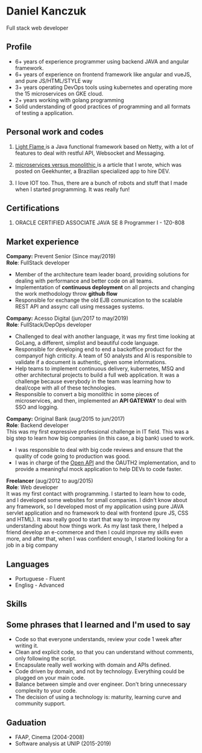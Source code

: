 # Daniel Kanczuk
Full stack web developer

## Profile

* 6+ years of experience programmer using backend JAVA and angular framework.
* 6+ years of experience on frontend framework like angular and vueJS, and pure JS/HTML/STYLE way
* 3+ years operating DevOps tools using kubernetes and operating more the 15 microservices on GKE cloud.
* 2+ years working with golang programming 
* Solid understanding of good practices of programming and all formats of testing a application.

## Personal work and codes

1. [ Light Flame ](https://github.com/light-flame) is a Java functional framework based on Netty, with a lot of features to deal with restful API, Websocket and Messaging. 

2. [ microservices versus monolithic ](https://blog.geekhunter.com.br/arquitetura-de-microsservicos-x-arquitetura-monolitica/) is a article that I wrote, which was posted on Geekhunter, a Brazilian specialized app to hire DEV.

3. I love IOT too. Thus, there are a bunch of robots and stuff that I made when I started programming. It was really fun!

## Certifications
1. ORACLE CERTIFIED ASSOCIATE JAVA SE 8 Programmer I - 1Z0-808

## Market experience

**Company:** Prevent Senior (Since may/2019)<br/>
**Role**: FullStack developer<br/>
* Member of the architecture team leader board, providing solutions for dealing with performance and better code on all teams. 
* Implementation of **continuous deployment** on all projects and changing the work methodology throw **github flow**
* Responsible for exchange the old EJB comunication to the scalable REST API and assync call using messages systems.


**Company:** Acesso Digital (jun/2017 to may/2019)<br/>
**Role**: FullStack/DepOps developer<br/>
* Challenged to deal with another language, it was my first time looking at GoLang, a different, simplist and beautiful code language. 
* Responsible for developing end to end a backoffice product for the companyof high criticity. A team of 50 analysts and AI is responsible to validate if a document is authentic, given some informations.
* Help teams to implement continuous delivery, kubernetes, MSQ and other architectural projects to build a full web application. It was a challenge because everybody in the team was learning how to deal/cope with all of these technologies. 
* Responsible to convert a big monolithic in some pieces of microservices, and then, implemented an **API GATEWAY** to deal with SSO and logging.


**Company:** Original Bank (aug/2015 to jun/2017)<br/>
**Role**: Backend developer<br/>
This was my first expressive professional challenge in IT field. This was a big step to learn how big companies (in this case, a big bank) used to work. 
* I was responsible to deal with big code reviews and ensure that the quality of code going to production was good.
* I was in charge of the [Open API](https://developers.original.com.br/) and the OAUTH2 implementation, and to provide a meaningful mock application to help DEVs to code faster.

**Freelancer**  (aug/2012 to aug/2015)<br/>
**Role**: Web developer<br/>
It was my first contact with programming. I started to learn how to code, and I developed some websites for small companies. I didn't know about any framework, so I developed most of my application using pure JAVA servlet application and no framework to deal with frontend (pure JS, CSS and HTML). It was really good to start that way to improve my understanding about how things work. As my last task there, I helped a friend develop an e-commerce and then I could improve my skills even more, and after that, when I was confident enough, I started looking for a job in a big company

## Languages
* Portuguese - Fluent
* Englisg - Advanced

## Skills


## Some phrases that I learned and I'm used to say

* Code so that everyone understands, review your code 1 week after writing it.
* Clean and explicit code, so that you can understand without comments, only following the script.
* Encapsulate really well working with domain and APIs defined.
* Code driven by domain, and not by technology. Everything could be plugged on your main code.
* Balance between simple and over engineer. Don't bring unnecessary complexity to your code.
* The decision of using a technology is: maturity, learning curve and community support.

##  Gaduation
* FAAP, Cinema (2004-2008)
* Software analysis at UNIP (2015-2019)
